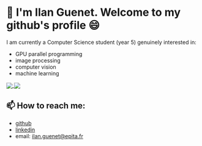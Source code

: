 # 👋 I'm Ilan Guenet. Welcome to my github's profile 😄

I am currently a Computer Science student (year 5) genuinely interested in:
* GPU parallel programming
* image processing
* computer vision
* machine learning

<a href="https://github.com/anuraghazra/github-readme-stats">
  <img align="center" src="https://github-readme-stats.vercel.app/api?username=Li0nMo0se&count_private=true&show_icons=true" />
</a>
<a href="https://github.com/anuraghazra/github-readme-stats"">
  <img align="center" src="https://github-readme-stats.vercel.app/api/top-langs/?username=Li0nMo0se&hide=makefile,jupyter%20notebook,javascript,html&langs_count=4" />
</a>

## 📫 How to reach me:
* [github](https://github.com/Li0nMo0se)
* [linkedin](https://www.linkedin.com/in/ilan-guenet/?locale=en_US)
* email: ilan.guenet@epita.fr
<!--
**Li0nMo0se/Li0nMo0se** is a ✨ _special_ ✨ repository because its `README.md` (this file) appears on your GitHub profile.

Here are some ideas to get you started:

- 🔭 I’m currently working on ...
- 🌱 I’m currently learning ...
- 👯 I’m looking to collaborate on ...
- 🤔 I’m looking for help with ...
- 💬 Ask me about ...
- 📫 How to reach me: ...
- 😄 Pronouns: ...
- ⚡ Fun fact: ...
-->
